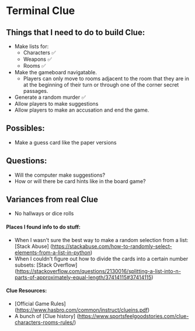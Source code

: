 # Terminal Clue

## Things that I need to do to build Clue: 
- Make lists for: 
    - Characters :white_check_mark:
    - Weapons :white_check_mark:
    - Rooms :white_check_mark:
- Make the gameboard navigatable.
    - Players can only move to rooms adjacent to the room that they are in at the beginning of their turn or through one of the corner secret passages. 
- Generate a random murder :white_check_mark:
- Allow players to make suggestions
- Allow players to make an accusation and end the game. 


## Possibles: 
- Make a guess card like the paper versions 

## Questions: 
- Will the computer make suggestions? 
- How or will there be card hints like in the board game? 

## Variances from real Clue
- No hallways or dice rolls




#### Places I found info to do stuff: 
- When I wasn't sure the best way to make a random selection from a list: [Stack Abuse] (https://stackabuse.com/how-to-randomly-select-elements-from-a-list-in-python)
- When I couldn't figure out how to divide the cards into a certain number subsets: [Stack Overflow] (https://stackoverflow.com/questions/2130016/splitting-a-list-into-n-parts-of-approximately-equal-length/37414115#37414115)

#### Clue Resources: 
- [Official Game Rules] (https://www.hasbro.com/common/instruct/clueins.pdf)
- A bunch of [Clue history] (https://www.sportsfeelgoodstories.com/clue-characters-rooms-rules/)
